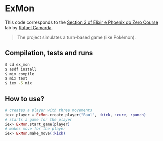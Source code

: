 # ExMon

This code corresponds to the [Section 3 of Elixir e Phoenix do Zero Course](https://www.udemy.com/course/elixir-e-phoenix-do-zero) lab by [Rafael Camarda](https://cursos.rafaelcamarda.com/).

> The project simulates a turn-based game (like Pokémon).

## Compilation, tests and runs

```bash
$ cd ex_mon
$ asdf install
$ mix compile
$ mix test
$ iex -S mix
```

## How to use?

```elixir
# creates a player with three movements
iex> player = ExMon.create_player("Raul", :kick, :cure, :punch)
# starts a game for the player
iex> ExMon.start_game(player)
# makes move for the player
iex> ExMon.make_move(:kick)
```

